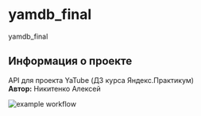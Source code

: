 # yamdb_final
yamdb_final

## Информация о проекте
API для проекта YaTube (ДЗ курса Яндекс.Практикум)  
**Автор:** Никитенко Алексей

![example workflow](https://github.com/avnikitenko/yamdb_final/actions/workflows/yamdb_workflow/badge.svg)